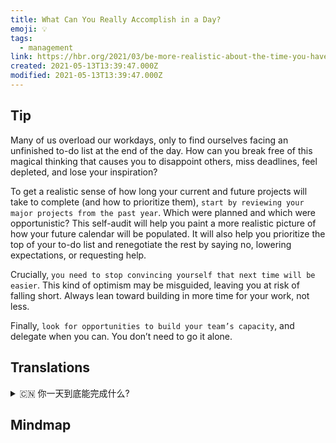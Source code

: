 ```yaml
---
title: What Can You Really Accomplish in a Day?
emoji: 💡
tags:
  - management
link: https://hbr.org/2021/03/be-more-realistic-about-the-time-you-have?utm_medium=email&utm_source=newsletter_daily&utm_campaign=mtod_notactsubs
created: 2021-05-13T13:39:47.000Z
modified: 2021-05-13T13:39:47.000Z
---
```


## Tip

Many of us overload our workdays, only to find ourselves facing an unfinished to-do list at the end of the day. How can you break free of this magical thinking that causes you to disappoint others, miss deadlines, feel depleted, and lose your inspiration?

To get a realistic sense of how long your current and future projects will take to complete (and how to prioritize them), `start by reviewing your major projects from the past year`. Which were planned and which were opportunistic? This self-audit will help you paint a more realistic picture of how your future calendar will be populated. It will also help you prioritize the top of your to-do list and renegotiate the rest by saying no, lowering expectations, or requesting help.

Crucially, `you need to stop convincing yourself that next time will be easier`. This kind of optimism may be misguided, leaving you at risk of falling short. Always lean toward building in more time for your work, not less.

Finally, `look for opportunities to build your team’s capacity`, and delegate when you can. You don’t need to go it alone.

## Translations

<details>
   <summary>🇨🇳 你一天到底能完成什么?</summary>

我们中的许多人在工作日超负荷工作，而到了一天结束的时候，却发现自己要面对一个未完成的任务清单。 怎样才能摆脱这种让你让别人失望、错过最后期限、感觉耗尽、失去灵感的神奇想法呢?

要想对你当前和未来的项目完成需要多长时间(以及如何确定优先级)有一个现实的感觉，首先要回顾过去一年的主要项目。哪些是计划好的，哪些是投机的? 这样的自我审查将帮助你描绘出未来日程表将如何被填满的更加真实的画面。这也会帮助你优先处理你的待办事项清单，并通过说“不”、降低期望或请求帮助来重新协商剩下的事情。

最重要的是，你需要停止说服自己下次会更容易。这种乐观主义可能会被误导，让你面临失败的风险。总是倾向于为你的工作投入更多的时间，而不是更少。

最后，寻找机会来培养你的团队能力，并尽可能地分配工作。你不必孤军奋战。

</details>

## Mindmap

![]()
